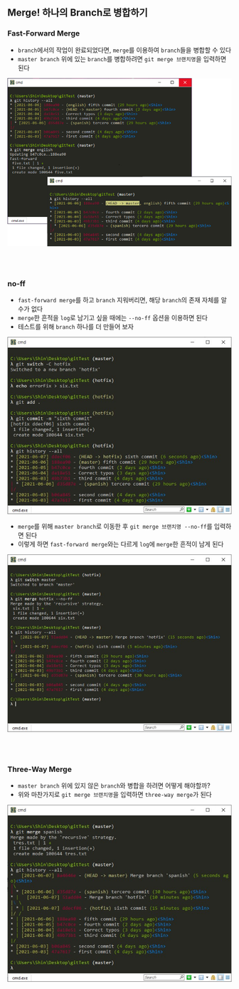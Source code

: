 ## Merge! 하나의 Branch로 병합하기

### Fast-Forward Merge
- `branch`에서의 작업이 완료되었다면, `merge`를 이용하여 `branch`들을 병합할 수 있다
- `master branch` 위에 있는 `branch`를 병합하려면 `git merge 브랜치명`을 입력하면 된다
<p align = "center"><img src = "../imageFiles/049-merge-ff.jpg?raw=true"/></p>

<br>
 <br>

### no-ff
- `fast-forward merge`를 하고 `branch` 지워버리면, 해당 `branch`의 존재 자체를 알 수가 없다
- `merge`한 흔적을 `log`로 남기고 싶을 때에는 `--no-ff` 옵션을 이용하면 된다
- 테스트를 위해 `branch` 하나를 더 만들어 보자
<p align = "center"><img src = "../imageFiles/050-new-branch.jpg?raw=true"/></p>

- `merge`를 위해 `master branch`로 이동한 후 `git merge 브랜치명 --no-ff`를 입력하면 된다
- 이렇게 하면 `fast-forward merge`와는 다르게 `log`에 `merge`한 흔적이 남게 된다
<p align = "center"><img src = "../imageFiles/051-merge-no-ff.jpg?raw=true"/></p>

<br>
 <br>


### Three-Way Merge
- `master branch` 위에 있지 않은 `branch`와 병합을 하려면 어떻게 해야할까?
- 위와 마찬가지로 `git merge 브랜치명`을 입력하면 `three-way merge`가 된다
<p align = "center"><img src = "../imageFiles/052-three-way-merge.jpg?raw=true"/></p>
